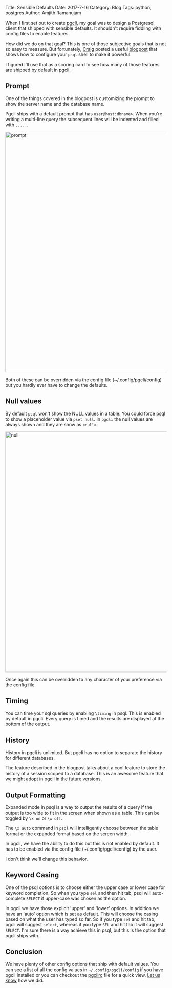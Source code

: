 Title: Sensible Defaults
Date: 2017-7-16
Category: Blog
Tags: python, postgres
Author: Amjith Ramanujam

When I first set out to create [pgcli](https://www.pgcli.com), my goal was to
design a Postgresql client that shipped with sensible defaults. It shouldn't
require fiddling with config files to enable features.

How did we do on that goal? This is one of those subjective goals that is not
so easy to measure. But fortunately, [Craig](http://www.craigkerstiens.com)
posted a useful
[blogpost](https://www.citusdata.com/blog/2017/07/16/customizing-my-postgres-shell-using-psqlrc/)
that shows how to configure your `psql` shell to make it powerful. 

I figured I'll use that as a scoring card to see how many of those features
are shipped by default in pgcli.

## Prompt

One of the things covered in the blogpost is customizing the prompt to show the
server name and the database name.

Pgcli ships with a default prompt that has `user@host:dbname>`. When you're
writing a multi-line query the subsequent lines will be indented and filled
with `.....`.

<img src='/images/prompt.png' width=750px align=center alt='prompt'/>

Both of these can be overridden via the config file (~/.config/pgcli/config)
but you hardly ever have to change the defaults. 

## Null values

By default `psql` won't show the NULL values in a table. You could force psql
to show a placeholder value via `pset null`. In `pgcli` the null values are
always shown and they are show as `<null>`.

<img src='/images/null.png' width=750px align=center alt='null'/>

Once again this can be overridden to any character of your preference via the
config file.

## Timing

You can time your sql queries by enabling `\timing` in psql. This is enabled by
default in pgcli. Every query is timed and the results are displayed at the
bottom of the output.

## History

History in pgcli is unlimited. But pgcli has no option to separate the history
for different databases. 

The feature described in the blogpost talks about a cool feature to store the
history of a session scoped to a database. This is an awesome feature that we
might adopt in pgcli in the future versions.

## Output Formatting

Expanded mode in psql is a way to output the results of a query if the output
is too wide to fit in the screen when shown as a table. This can be toggled by
`\x on` or `\x off`.

The `\x auto` command in `psql` will intelligently choose between the table
format or the expanded format based on the screen width. 

In pgcli, we have the ability to do this but this is not enabled by default. It
has to be enabled via the config file (~/.config/pgcli/config) by the user.

I don't think we'll change this behavior. 

## Keyword Casing

One of the psql options is to choose either the upper case or lower case for
keyword completion. So when you type `sel` and then hit tab, psql will
auto-complete `SELECT` if upper-case was chosen as the option. 

In pgcli we have those explicit 'upper' and 'lower' options. In addition we
have an 'auto' option which is set as default. This will choose the casing
based on what the user has typed so far. So if you type `sel` and hit tab,
pgcli will suggest `select`, whereas if you type `SEL` and hit tab it will
suggest `SELECT`. I'm sure there is a way achieve this in psql, but this is the
option that pgcli ships with.

## Conclusion

We have plenty of other config options that ship with default values. You can
see a list of all the config values in `~/.config/pgcli/config` if you have
pgcli installed or you can checkout the
[pgclirc](https://github.com/dbcli/pgcli/blob/master/pgcli/pgclirc) file for a
quick view. [Let us know](https://github.com/dbcli/pgcli/issues) how we did.
